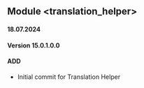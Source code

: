 ## Module <translation_helper>

#### 18.07.2024
#### Version 15.0.1.0.0
#### ADD
- Initial commit for Translation Helper
